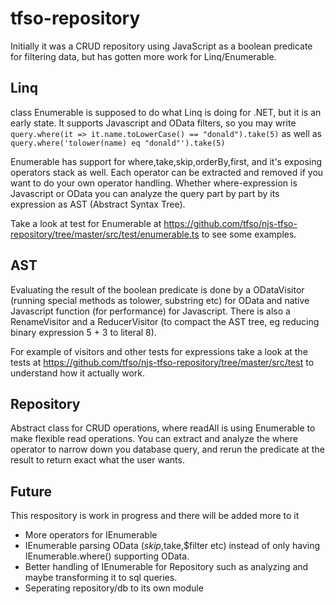 ﻿# tfso-repository
 Initially it was a CRUD repository using JavaScript as a boolean predicate for filtering data, but has gotten more work for Linq/Enumerable.
 
 ## Linq
 class Enumerable is supposed to do what Linq is doing for .NET, but it is an early state. It supports Javascript and OData filters, so you may write ```query.where(it => it.name.toLowerCase() == "donald").take(5)``` as well as ```query.where('tolower(name) eq "donald"').take(5)```

Enumerable has support for where,take,skip,orderBy,first, and it's exposing operators stack as well. Each operator can be extracted and removed if you want to do your own operator handling. Whether where-expression is Javascript or OData you can analyze the query part by part by its expression as AST (Abstract Syntax Tree).

Take a look at test for Enumerable at https://github.com/tfso/njs-tfso-repository/tree/master/src/test/enumerable.ts to see some examples.

## AST
Evaluating the result of the boolean predicate is done by a ODataVisitor (running special methods as tolower, substring etc) for OData and native Javascript function (for performance) for Javascript. There is also a RenameVisitor and a ReducerVisitor (to compact the AST tree, eg reducing binary expression 5 + 3 to literal 8).

For example of visitors and other tests for expressions take a look at the tests at https://github.com/tfso/njs-tfso-repository/tree/master/src/test to understand how it actually work.

## Repository
Abstract class for CRUD operations, where readAll is using Enumerable to make flexible read operations. You can extract and analyze the where operator to narrow down you database query, and rerun the predicate at the result to return exact what the user wants.

## Future
This respository is work in progress and there will be added more to it
- More operators for IEnumerable
- IEnumerable parsing OData ($skip,$take,$filter etc) instead of only having IEnumerable.where() supporting OData.
- Better handling of IEnumerable for Repository such as analyzing and maybe transforming it to sql queries.
- Seperating repository/db to its own module
